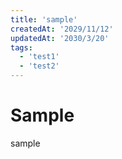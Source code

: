 ```yaml
---
title: 'sample'
createdAt: '2029/11/12'
updatedAt: '2030/3/20'
tags:
  - 'test1'
  - 'test2'
---
```


# Sample

sample
